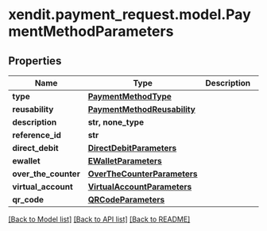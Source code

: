 # xendit.payment_request.model.PaymentMethodParameters


## Properties
| Name | Type | Description | Notes |
| ------------ | ------------- | ------------- | ------------- |
| **type** | [**PaymentMethodType**](PaymentMethodType.md) |  |  |
| **reusability** | [**PaymentMethodReusability**](PaymentMethodReusability.md) |  |  |
| **description** | **str, none_type** |  | [optional]  |
| **reference_id** | **str** |  | [optional]  |
| **direct_debit** | [**DirectDebitParameters**](DirectDebitParameters.md) |  | [optional]  |
| **ewallet** | [**EWalletParameters**](EWalletParameters.md) |  | [optional]  |
| **over_the_counter** | [**OverTheCounterParameters**](OverTheCounterParameters.md) |  | [optional]  |
| **virtual_account** | [**VirtualAccountParameters**](VirtualAccountParameters.md) |  | [optional]  |
| **qr_code** | [**QRCodeParameters**](QRCodeParameters.md) |  | [optional]  |


[[Back to Model list]](../README.md#documentation-for-models) [[Back to API list]](../README.md#documentation-for-api-endpoints) [[Back to README]](../README.md)


